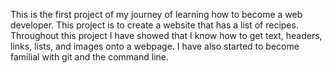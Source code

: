 This is the first project of my journey of learning how to become a web developer.
This project is to create a website that has a list of recipes.
Throughout this project I have showed that I know how to get text, headers, links, lists, and images onto a webpage. I have also started to become familial with git and the command line.
